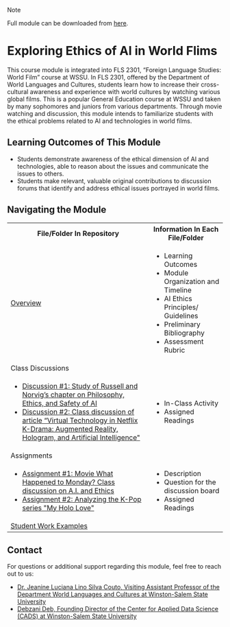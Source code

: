 > [!NOTE]
> Full module can be downloaded from [here](https://github.com/CADS-WSSU/WSSU-AI-Ethics-Modules/blob/main/AI%20in%20Business%20Ethics/AI%20in%20Business%20Ethics%20Module.pdf). 
# Exploring Ethics of AI in World Flims
This course module is integrated into FLS 2301, “Foreign Language Studies: World Film” course at WSSU. In FLS 2301, offered by the Department of World Languages and Cultures, students learn how to increase their cross-cultural awareness and experience with world cultures by watching various global films. This is a popular General Education course at WSSU and taken by many sophomores and juniors from various departments. Through movie watching and discussion, this module intends to familiarize students with the ethical problems related to AI and technologies in world films.
## Learning Outcomes of This Module

* Students demonstrate awareness of the ethical dimension of AI and technologies, able to reason about the issues and communicate the issues to others.
* Students make relevant, valuable original contributions to discussion forums that identify and address ethical issues portrayed in world films.


## Navigating the Module
<table>
  <tbody>
    <tr>
      <th>File/Folder In Repository</th>
      <th>Information In Each File/Folder</th>
    </tr>
    <tr>
      <td><a href="https://github.com/CADS-WSSU/WSSU-AI-Ethics-Modules/blob/main/Foreign%20Language%20Studies%3A%20World%20Film/Overview.pdf">Overview</a></td>
      <td>
        <ul>
          <li>Learning Outcomes </li>
          <li>Module Organization and Timeline</li>
          <li>AI Ethics Principles/ Guidelines</li>
          <li>Preliminary Bibliography</li>
          <li>Assessment Rubric</li>
        </ul>
      </td>
    </tr>
    <tr>
      <td>Class Discussions</a></td>
      <td></td>
    </tr>
    <tr>
      <td>
        <ul>
          <li><a href="https://github.com/CADS-WSSU/WSSU-AI-Ethics-Modules/blob/main/Foreign%20Language%20Studies%3A%20World%20Film/Discussion%20%231%20Study%20of%20Russell%20and%20Norvig%E2%80%99s%20chapter%20.pdf">Discussion #1: Study of Russell and Norvig’s chapter on Philosophy, Ethics, and Safety of AI</a></li>
          <li><a href="https://github.com/CADS-WSSU/WSSU-AI-Ethics-Modules/blob/main/Foreign%20Language%20Studies%3A%20World%20Film/Discussion%20%232%20Class%20discussion%20of%20article.pdf">Discussion #2: Class discussion of article “Virtual Technology in Netflix K-Drama: Augmented Reality, Hologram, and Artificial Intelligence"</a></li>
        </ul>
      </td>
      <td>
        <ul>
          <li>In-Class Activity</li>
          <li>Assigned Readings</li>
        </ul>
      </td>
    </tr>
    <tr>
      <td>Assignments</a></td>
      <td></td>
    </tr>
    <tr>
      <td>
        <ul>
          <li><a href="https://github.com/CADS-WSSU/WSSU-AI-Ethics-Modules/blob/main/Foreign%20Language%20Studies%3A%20World%20Film/Assignment%20%231%20Class%20Discussion%20and%20Assignment%20on%20the%20movie%20What%20Happened%20to%20Monday.pdf">Assignment #1: Movie What Happened to Monday? Class discussion on A.I. and Ethics</a></li>
           <li><a href="https://github.com/CADS-WSSU/WSSU-AI-Ethics-Modules/blob/main/Foreign%20Language%20Studies%3A%20World%20Film/Assignment%20%232%20Analyzing%20the%20K-Pop%20series%20My%20Holo%20Love.pdf">Assignment #2: Analyzing the K-Pop series "My Holo Love"</a></li>
        </ul>
      </td>
      <td>
        <ul>
          <li>Description</li>
          <li>Question for the discussion board</li>
          <li>Assigned Readings</li>
        </ul>
      </td>
    </tr>
    <tr>
      <td><a href="https://github.com/CADS-WSSU/WSSU-AI-Ethics-Modules/tree/main/Foreign%20Language%20Studies%3A%20World%20Film/Student%20Work%20Examples">Student Work Examples</a></td>
      <td>
      </td>
    </tr>
  </tbody>
</table>

## Contact
For questions or additional support regarding this module, feel free to reach out to us:
* [Dr. Jeanine Luciana Lino Silva Couto, Visiting Assistant Professor of the Department World Languages and Cultures
at Winston-Salem State University](mailto:coutojl@wssu.edu)
* [Debzani Deb, Founding Director of the Center for Applied Data Science (CADS) at Winston-Salem State University](mailto:debd@wssu.edu)
